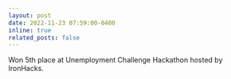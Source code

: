 ```yaml
---
layout: post
date: 2022-11-23 07:59:00-0400
inline: true
related_posts: false
---
```


Won 5th place at Unemployment Challenge Hackathon hosted by IronHacks.
